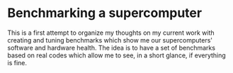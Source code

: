# Benchmarking a supercomputer

This is a first attempt to organize my thoughts on my current work with creating and tuning benchmarks which show me our supercomputers' software and hardware health. The idea is to have a set of benchmarks based on real codes which allow me to see, in a short glance, if everything is fine.

